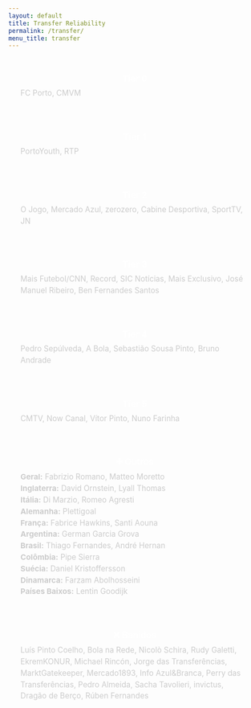 ```yaml
---
layout: default
title: Transfer Reliability
permalink: /transfer/
menu_title: transfer
---
```


<link href="https://fonts.googleapis.com/css2?family=Inter:wght@400;600&display=swap" rel="stylesheet">

<style>
  body {
    font-family: 'Inter', sans-serif;
  }

  .tier-section {
    margin-bottom: 2rem;
    padding: 1rem 1.5rem;
    background-color: rgba(255, 255, 255, 0.04);
    border-radius: 0.5rem;
  }

  .tier-header {
    text-align: center;
    font-weight: 600;
    font-size: 1.1rem;
    margin-bottom: 0.5rem;
    color: #fff;
  }

  .tier-content {
    font-size: 0.95rem;
    color: #ccc;
    line-height: 1.5;
  }
</style>

<br>

<div class="tier-section">
  <div class="tier-header">Tier 0</div>
  <div class="tier-content">FC Porto, CMVM</div>
</div>

<div class="tier-section">
  <div class="tier-header">Tier 1</div>
  <div class="tier-content">PortoYouth, RTP</div>
</div>

<div class="tier-section">
  <div class="tier-header">Tier 2</div>
  <div class="tier-content">O Jogo, Mercado Azul, zerozero, Cabine Desportiva, SportTV, JN</div>
</div>

<div class="tier-section">
  <div class="tier-header">Tier 3</div>
  <div class="tier-content">Mais Futebol/CNN, Record, SIC Notícias, Mais Exclusivo, José Manuel Ribeiro, Ben Fernandes Santos</div>
</div>

<div class="tier-section">
  <div class="tier-header">Tier 4</div>
  <div class="tier-content">Pedro Sepúlveda, A Bola, Sebastião Sousa Pinto, Bruno Andrade</div>
</div>

<div class="tier-section">
  <div class="tier-header">Tier 5</div>
  <div class="tier-content">CMTV, Now Canal, Vítor Pinto, Nuno Farinha</div>
</div>

<div class="tier-section">
  <div class="tier-header">➕ Outros</div>
  <div class="tier-content">
    <strong>Geral:</strong> Fabrizio Romano, Matteo Moretto<br>
    <strong>Inglaterra:</strong> David Ornstein, Lyall Thomas<br>
    <strong>Itália:</strong> Di Marzio, Romeo Agresti<br>
    <strong>Alemanha:</strong> Plettigoal<br>
    <strong>França:</strong> Fabrice Hawkins, Santi Aouna<br>
    <strong>Argentina:</strong> German Garcia Grova<br>
    <strong>Brasil:</strong> Thiago Fernandes, André Hernan<br>
    <strong>Colômbia:</strong> Pipe Sierra<br>
    <strong>Suécia:</strong> Daniel Kristoffersson<br>
    <strong>Dinamarca:</strong> Farzam Abolhosseini<br>
    <strong>Países Baixos:</strong> Lentin Goodijk
  </div>
</div>

<div class="tier-section">
  <div class="tier-header">❌ Banidos</div>
  <div class="tier-content">
    Luís Pinto Coelho, Bola na Rede, Nicolò Schira, Rudy Galetti, EkremKONUR, Michael Rincón, Jorge das Transferências, MarktGatekeeper, Mercado1893, Info Azul&Branca, Perry das Transferências, Pedro Almeida, Sacha Tavolieri, invictus, Dragão de Berço, Rúben Fernandes
  </div>
</div>
